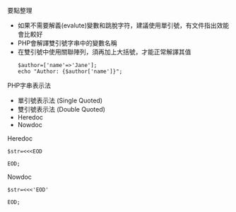 要點整理
- 如果不需要解義(evalute)變數和跳脫字符，建議使用單引號，有文件指出效能會比較好
- PHP會解譯雙引號字串中的變數名稱
- 在雙引號中使用關聯陣列，須再加上大括號，才能正常解譯其值
	```
	$author=['name'=>'Jane'];
	echo "Author: {$author['name']}";
	```
	
PHP字串表示法
* 單引號表示法 (Single Quoted)
* 雙引號表示法 (Double Quoted)
* Heredoc
* Nowdoc

Heredoc
```
$str=<<<EOD

EOD;
```

Nowdoc
```
$str=<<<'EOD'

EOD;
```